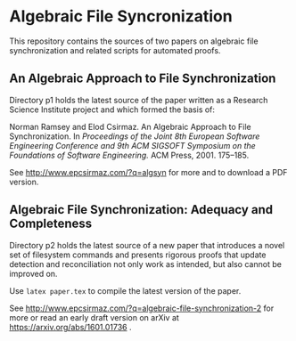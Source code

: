 # Algebraic File Syncronization

This repository contains the sources of two papers on algebraic file synchronization and related scripts for automated proofs.

## An Algebraic Approach to File Synchronization

Directory p1 holds the latest source of the paper written as a Research Science Institute project and which
formed the basis of:

Norman Ramsey and Elod Csirmaz. An Algebraic Approach to File Synchronization.
In _Proceedings of the Joint 8th European Software Engineering Conference and 
9th ACM SIGSOFT Symposium on the Foundations of Software Engineering._ ACM Press, 2001. 175–185.

See http://www.epcsirmaz.com/?q=algsyn for more and to download a PDF version.

## Algebraic File Synchronization: Adequacy and Completeness

Directory p2 holds the latest source of a new paper that introduces a novel set of filesystem commands
and presents rigorous proofs that update detection and reconciliation 
not only work as intended, but also cannot be improved on.

Use `latex paper.tex` to compile the latest version of the paper.

See http://www.epcsirmaz.com/?q=algebraic-file-synchronization-2 for more 
or read an early draft version on arXiv at https://arxiv.org/abs/1601.01736 .
